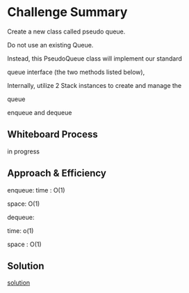 # Challenge Summary

Create a new class called pseudo queue.

Do not use an existing Queue.

Instead, this PseudoQueue class will implement our standard 

queue interface (the two methods listed below),

Internally, utilize 2 Stack instances to create and manage the 

queue

enqueue and dequeue


## Whiteboard Process

in progress

## Approach & Efficiency

enqueue:
 time : O(1)
 
 space: O(1)

 dequeue:
 
 time: o(1)

 space : O(1)

## Solution
[solution](pseudo.py)